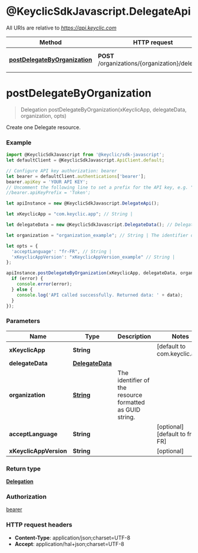 # @KeyclicSdkJavascript.DelegateApi

All URIs are relative to *https://api.keyclic.com*

Method | HTTP request | Description
------------- | ------------- | -------------
[**postDelegateByOrganization**](DelegateApi.md#postDelegateByOrganization) | **POST** /organizations/{organization}/delegates | Create one Delegate resource.


<a name="postDelegateByOrganization"></a>
# **postDelegateByOrganization**
> Delegation postDelegateByOrganization(xKeyclicApp, delegateData, organization, opts)

Create one Delegate resource.

### Example
```javascript
import @KeyclicSdkJavascript from '@keyclic/sdk-javascript';
let defaultClient = @KeyclicSdkJavascript.ApiClient.default;

// Configure API key authorization: bearer
let bearer = defaultClient.authentications['bearer'];
bearer.apiKey = 'YOUR API KEY';
// Uncomment the following line to set a prefix for the API key, e.g. "Token" (defaults to null)
//bearer.apiKeyPrefix = 'Token';

let apiInstance = new @KeyclicSdkJavascript.DelegateApi();

let xKeyclicApp = "com.keyclic.app"; // String | 

let delegateData = new @KeyclicSdkJavascript.DelegateData(); // DelegateData | 

let organization = "organization_example"; // String | The identifier of the resource formatted as GUID string.

let opts = { 
  'acceptLanguage': "fr-FR", // String | 
  'xKeyclicAppVersion': "xKeyclicAppVersion_example" // String | 
};

apiInstance.postDelegateByOrganization(xKeyclicApp, delegateData, organization, opts, (error, data, response) => {
  if (error) {
    console.error(error);
  } else {
    console.log('API called successfully. Returned data: ' + data);
  }
});
```

### Parameters

Name | Type | Description  | Notes
------------- | ------------- | ------------- | -------------
 **xKeyclicApp** | **String**|  | [default to com.keyclic.app]
 **delegateData** | [**DelegateData**](DelegateData.md)|  | 
 **organization** | [**String**](.md)| The identifier of the resource formatted as GUID string. | 
 **acceptLanguage** | **String**|  | [optional] [default to fr-FR]
 **xKeyclicAppVersion** | **String**|  | [optional] 

### Return type

[**Delegation**](Delegation.md)

### Authorization

[bearer](../README.md#bearer)

### HTTP request headers

 - **Content-Type**: application/json;charset=UTF-8
 - **Accept**: application/hal+json;charset=UTF-8

